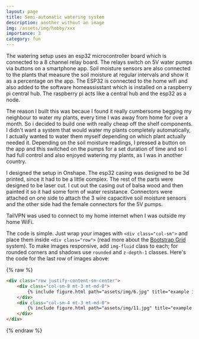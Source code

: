 ```yaml
---
layout: page
title: Semi-automatic watering system
description: another without an image
img: /assets/img/hobby/xxx
importance: 3
category: fun
---
```


The watering setup uses an esp32 microcontroller board which is connected to a 8 channel relay board. The relays switch on 5V water pumps via buttons on a smartphone app. Soil moisture sensors are also connected to the plants that measure the soil moisture at regular intervals and show it as a percentage on the app. The ESP32 is connected to the home wifi and also added to the software homeassisstant which is installed on a raspberry pi central hub. The raspberry pi acts like a central hub and the esp32 as a node. 

The reason I built this was becaue I found it really cumbersome begging my neighbour to water my plants, every time I was away from home for over a month. So i decided to build one with really cheap off the shelf components. I didn't want a system that would water my plants completely automatically, I actually wanted to water them myself depending on which plant actually needed it. Depending on the soil moisture readings, I pressed a button on the app and this switched on the pumps for a set duration of time and so I had full control and also enjoyed watering my plants, as I was in another country.

I designed the setup in Onshape. The esp32 casing was designed to be 3d printed, since it had to be a little complex. The rest of the parts were designed to be laser cut. I cut out the casing out of balsa wood and then painted it so it had some form of water resistance. Connectors were attached on one side to attach the 3 wire capacitive soil moisture sensors and the other side had the female connectors for the 5V pumps.

TailVPN was used to connect to my home internet when I was outside my home WiFi.

The code is simple.
Just wrap your images with `<div class="col-sm">` and place them inside `<div class="row">` (read more about the <a href="https://getbootstrap.com/docs/4.4/layout/grid/">Bootstrap Grid</a> system).
To make images responsive, add `img-fluid` class to each; for rounded corners and shadows use `rounded` and `z-depth-1` classes.
Here's the code for the last row of images above:

{% raw %}
```html
<div class="row justify-content-sm-center">
    <div class="col-sm-8 mt-3 mt-md-0">
        {% include figure.html path="assets/img/6.jpg" title="example image" class="img-fluid rounded z-depth-1" %}
    </div>
    <div class="col-sm-4 mt-3 mt-md-0">
        {% include figure.html path="assets/img/11.jpg" title="example image" class="img-fluid rounded z-depth-1" %}
    </div>
</div>
```
{% endraw %}
